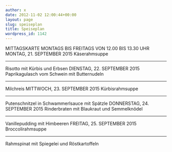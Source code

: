 ```yaml
---
author: x
date: 2012-11-02 12:00:44+00:00
layout: page
slug: speiseplan
title: Speiseplan
wordpress_id: 1142
---
```


MITTAGSKARTE
MONTAGS BIS FREITAGS VON 12.00 BIS 13.30 UHR
MONTAG, 21. SEPTEMBER 2015
Käserahmsuppe
***
Risotto
mit Kürbis und Erbsen
DIENSTAG, 22. SEPTEMBER 2015
Paprikagulasch vom Schwein
mit Butternudeln
***
Milchreis
MITTWOCH, 23. SEPTEMBER 2015
Kürbisrahmsuppe
***
Putenschnitzel in Schwammerlsauce
mit Spätzle
DONNERSTAG, 24. SEPTEMBER 2015
Rinderbraten
mit Blaukraut und Semmelknödel
***
Vanillepudding mit Himbeeren
FREITAG, 25. SEPTEMBER 2015
Broccolirahmsuppe
***
Rahmspinat
mit Spiegelei und Röstkartoffeln
